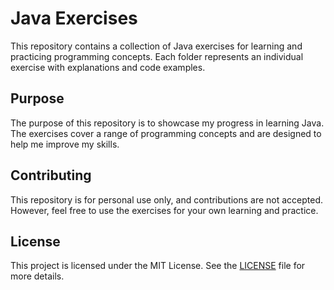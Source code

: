 # Java Exercises

This repository contains a collection of Java exercises for learning and practicing programming concepts. Each folder represents an individual exercise with explanations and code examples.

## Purpose

The purpose of this repository is to showcase my progress in learning Java. The exercises cover a range of programming concepts and are designed to help me improve my skills.

## Contributing

This repository is for personal use only, and contributions are not accepted. However, feel free to use the exercises for your own learning and practice.

## License

This project is licensed under the MIT License. See the [LICENSE](LICENSE) file for more details.
